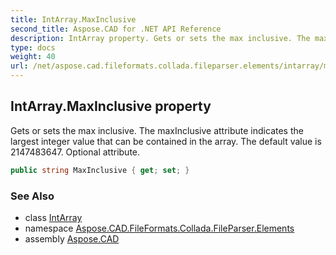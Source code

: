 ```yaml
---
title: IntArray.MaxInclusive
second_title: Aspose.CAD for .NET API Reference
description: IntArray property. Gets or sets the max inclusive. The maxInclusive attribute indicates the largest integer value that can be contained in the array. The default value is 2147483647. Optional attribute
type: docs
weight: 40
url: /net/aspose.cad.fileformats.collada.fileparser.elements/intarray/maxinclusive/
---
```

## IntArray.MaxInclusive property

Gets or sets the max inclusive. The maxInclusive attribute indicates the largest integer value that can be contained in the array. The default value is 2147483647. Optional attribute.

```csharp
public string MaxInclusive { get; set; }
```

### See Also

* class [IntArray](../)
* namespace [Aspose.CAD.FileFormats.Collada.FileParser.Elements](../../intarray/)
* assembly [Aspose.CAD](../../../)


